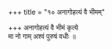 +++
title = "१० अनागोहत्यं वै भीमम्"

+++
अनागोहत्यं वै भीमं कृत्ये  
मा नो गाम् अश्वं पुरुषं वधीः ॥
